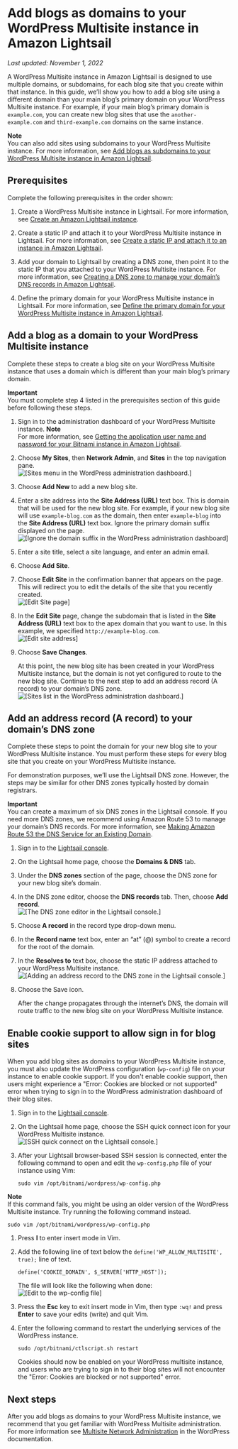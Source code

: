 # Add blogs as domains to your WordPress Multisite instance in Amazon Lightsail<a name="amazon-lightsail-add-blogs-as-domains-to-your-wordpress-multisite"></a>

 *Last updated: November 1, 2022* 

A WordPress Multisite instance in Amazon Lightsail is designed to use multiple domains, or subdomains, for each blog site that you create within that instance\. In this guide, we’ll show you how to add a blog site using a different domain than your main blog’s primary domain on your WordPress Multisite instance\. For example, if your main blog’s primary domain is `example.com`, you can create new blog sites that use the `another-example.com` and `third-example.com` domains on the same instance\.

**Note**  
You can also add sites using subdomains to your WordPress Multisite instance\. For more information, see [Add blogs as subdomains to your WordPress Multisite instance in Amazon Lightsail](amazon-lightsail-add-blogs-as-subdomains-to-your-wordpress-multisite.md)\.

## Prerequisites<a name="add-blogs-as-domains-to-your-wordpress-multisite-prerequisites"></a>

Complete the following prerequisites in the order shown:

1. Create a WordPress Multisite instance in Lightsail\. For more information, see [Create an Amazon Lightsail instance](how-to-create-amazon-lightsail-instance-virtual-private-server-vps.md)\.

1. Create a static IP and attach it to your WordPress Multisite instance in Lightsail\. For more information, see [Create a static IP and attach it to an instance in Amazon Lightsail](lightsail-create-static-ip.md)\.

1. Add your domain to Lightsail by creating a DNS zone, then point it to the static IP that you attached to your WordPress Multisite instance\. For more information, see [Creating a DNS zone to manage your domain’s DNS records in Amazon Lightsail](lightsail-how-to-create-dns-entry.md)\.

1. Define the primary domain for your WordPress Multisite instance in Lightsail\. For more information, see [Define the primary domain for your WordPress Multisite instance in Amazon Lightsail](amazon-lightsail-define-the-primary-domain-for-your-wordpress-multisite.md)\.

## Add a blog as a domain to your WordPress Multisite instance<a name="add-a-blog-as-a-domain-to-your-wordpress-multisite-instance"></a>

Complete these steps to create a blog site on your WordPress Multisite instance that uses a domain which is different than your main blog’s primary domain\.

**Important**  
You must complete step 4 listed in the prerequisites section of this guide before following these steps\.

1. Sign in to the administration dashboard of your WordPress Multisite instance\.
**Note**  
For more information, see [Getting the application user name and password for your Bitnami instance in Amazon Lightsail](log-in-to-your-bitnami-application-running-on-amazon-lightsail.md)\.

1. Choose **My Sites**, then **Network Admin**, and **Sites** in the top navigation pane\.  
![\[Sites menu in the WordPress administration dashboard.\]](https://d9yljz1nd5001.cloudfront.net/en_us/f1c62fa5316bf1df017e7afb5a0e0a21/images/wp-multisite-add-blogs-as-subdomains-sites-menu.png)

1. Choose **Add New** to add a new blog site\.

1. Enter a site address into the **Site Address \(URL\)** text box\. This is domain that will be used for the new blog site\. For example, if your new blog site will use `example-blog.com` as the domain, then enter `example-blog` into the **Site Address \(URL\)** text box\. Ignore the primary domain suffix displayed on the page\.  
![\[Ignore the domain suffix in the WordPress administration dashboard\]](https://d9yljz1nd5001.cloudfront.net/en_us/f1c62fa5316bf1df017e7afb5a0e0a21/images/wp-multisite-add-blogs-as-domains-ignore-domain-suffix.png)

1. Enter a site title, select a site language, and enter an admin email\.

1. Choose **Add Site**\.

1. Choose **Edit Site** in the confirmation banner that appears on the page\. This will redirect you to edit the details of the site that you recently created\.  
![\[Edit Site page\]](https://d9yljz1nd5001.cloudfront.net/en_us/f1c62fa5316bf1df017e7afb5a0e0a21/images/wp-multisite-add-blogs-as-domains-edit-site.png)

1. In the **Edit Site** page, change the subdomain that is listed in the **Site Address \(URL\)** text box to the apex domain that you want to use\. In this example, we specified `http://example-blog.com`\.  
![\[Edit site address\]](https://d9yljz1nd5001.cloudfront.net/en_us/f1c62fa5316bf1df017e7afb5a0e0a21/images/wp-multisite-add-blogs-as-domains-edit-site-address.png)

1. Choose **Save Changes**\.

   At this point, the new blog site has been created in your WordPress Multisite instance, but the domain is not yet configured to route to the new blog site\. Continue to the next step to add an address record \(A record\) to your domain’s DNS zone\.  
![\[Sites list in the WordPress administration dashboard.\]](https://d9yljz1nd5001.cloudfront.net/en_us/f1c62fa5316bf1df017e7afb5a0e0a21/images/wp-multisite-add-blogs-as-domains-sites-list.png)

## Add an address record \(A record\) to your domain’s DNS zone<a name="add-address-record-to-your-domains-dns-zone"></a>

Complete these steps to point the domain for your new blog site to your WordPress Multisite instance\. You must perform these steps for every blog site that you create on your WordPress Multisite instance\.

For demonstration purposes, we’ll use the Lightsail DNS zone\. However, the steps may be similar for other DNS zones typically hosted by domain registrars\.

**Important**  
You can create a maximum of six DNS zones in the Lightsail console\. If you need more DNS zones, we recommend using Amazon Route 53 to manage your domain’s DNS records\. For more information, see [Making Amazon Route 53 the DNS Service for an Existing Domain](https://docs.aws.amazon.com/Route53/latest/DeveloperGuide/MigratingDNS.html)\.

1. Sign in to the [Lightsail console](https://lightsail.aws.amazon.com/)\.

1. On the Lightsail home page, choose the **Domains & DNS** tab\.

1. Under the **DNS zones** section of the page, choose the DNS zone for your new blog site’s domain\.

1. In the DNS zone editor, choose the **DNS records** tab\. Then, choose **Add record**\.  
![\[The DNS zone editor in the Lightsail console.\]](https://d9yljz1nd5001.cloudfront.net/en_us/f1c62fa5316bf1df017e7afb5a0e0a21/images/wp-multisite-add-blogs-as-domains-dns-zone.png)

1. Choose **A record** in the record type drop\-down menu\.

1. In the **Record name** text box, enter an “at” \(@\) symbol to create a record for the root of the domain\.

1. In the **Resolves to** text box, choose the static IP address attached to your WordPress Multisite instance\.  
![\[Adding an address record to the DNS zone in the Lightsail console.\]](https://d9yljz1nd5001.cloudfront.net/en_us/f1c62fa5316bf1df017e7afb5a0e0a21/images/wp-multisite-add-blogs-as-domains-a-record.png)

1. Choose the Save icon\.

   After the change propagates through the internet’s DNS, the domain will route traffic to the new blog site on your WordPress Multisite instance\.

## Enable cookie support to allow sign in for blog sites<a name="enable-cookie-support-for-wordpress-multisite"></a>

When you add blog sites as domains to your WordPress Multisite instance, you must also update the WordPress configuration \(`wp-config`\) file on your instance to enable cookie support\. If you don't enable cookie support, then users might experience a "Error: Cookies are blocked or not supported" error when trying to sign in to the WordPress administration dashboard of their blog sites\.

1. Sign in to the [Lightsail console](https://lightsail.aws.amazon.com/)\.

1. On the Lightsail home page, choose the SSH quick connect icon for your WordPress Multisite instance\.  
![\[SSH quick connect on the Lightsail console.\]](https://d9yljz1nd5001.cloudfront.net/en_us/f1c62fa5316bf1df017e7afb5a0e0a21/images/wp-multisite-ssh-quick-connect.png)

1. After your Lightsail browser\-based SSH session is connected, enter the following command to open and edit the `wp-config.php` file of your instance using Vim:

   ```
   sudo vim /opt/bitnami/wordpress/wp-config.php
   ```
**Note**  
If this command fails, you might be using an older version of the WordPress Multisite instance\. Try running the following command instead\.  

   ```
   sudo vim /opt/bitnami/wordpress/wp-config.php
   ```

1. Press **I** to enter insert mode in Vim\.

1. Add the following line of text below the `define('WP_ALLOW_MULTISITE', true);` line of text\.

   ```
   define('COOKIE_DOMAIN', $_SERVER['HTTP_HOST']);
   ```

   The file will look like the following when done:  
![\[Edit to the wp-config file\]](https://d9yljz1nd5001.cloudfront.net/en_us/f1c62fa5316bf1df017e7afb5a0e0a21/images/wp-multisite-add-blogs-as-domains-wp-config-edit.png)

1. Press the **Esc** key to exit insert mode in Vim, then type `:wq!` and press **Enter** to save your edits \(write\) and quit Vim\.

1. Enter the following command to restart the underlying services of the WordPress instance\.

   ```
   sudo /opt/bitnami/ctlscript.sh restart
   ```

   Cookies should now be enabled on your WordPress multisite instance, and users who are trying to sign in to their blog sites will not encounter the "Error: Cookies are blocked or not supported" error\.

## Next steps<a name="wordpress-multisite-domains-next-steps"></a>

After you add blogs as domains to your WordPress Multisite instance, we recommend that you get familiar with WordPress Multisite administration\. For more information see [Multisite Network Administration](https://wordpress.org/support/article/multisite-network-administration/) in the WordPress documentation\.